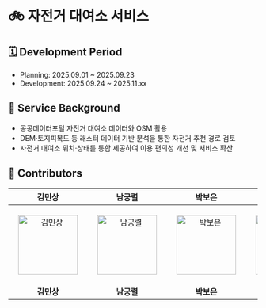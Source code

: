 # 🚲 자전거 대여소 서비스

## 🗓️ Development Period
- Planning: 2025.09.01 ~ 2025.09.23 
- Development: 2025.09.24 ~ 2025.11.xx

## 📖 Service Background
- 공공데이터포털 자전거 대여소 데이터와 OSM 활용  
- DEM·토지피복도 등 래스터 데이터 기반 분석을 통한 자전거 추천 경로 검토  
- 자전거 대여소 위치·상태를 통합 제공하여 이용 편의성 개선 및 서비스 확산

## 👀 Contributors
<div align="center">
<table>
<thead>
<tr>
<th align="center">김민상</th>
<th align="center">남궁렬</th>
<th align="center">박보은</th>
<th align="center">신유빈</th>
<th align="center">이현서</th>
</tr>
</thead>
<tbody>
<tr>
<td align="center" style="padding: 20px;">
  <a href="https://github.com/MinSang22Kim" target="_blank" rel="noopener noreferrer nofollow">
    <img src="https://avatars.githubusercontent.com/u/129925473?v=4" alt="김민상" width="120" height="120" style="max-width: 100%;">
  </a>
</td>
<td align="center" style="padding: 20px;">
  <a href="https://github.com/skarndfuf1" target="_blank" rel="noopener noreferrer nofollow">
    <img src="https://avatars.githubusercontent.com/u/00000000?v=4" alt="남궁렬" width="120" height="120" style="max-width: 100%;">
  </a>
</td>
<td align="center" style="padding: 20px;">
  <a href="https://github.com/boeun02" target="_blank" rel="noopener noreferrer nofollow">
    <img src="https://avatars.githubusercontent.com/u/00000000?v=4" alt="박보은" width="120" height="120" style="max-width: 100%;">
  </a>
</td>
<td align="center" style="padding: 20px;">
  <a href="mailto:yubinee@naver.com" target="_blank" rel="noopener noreferrer nofollow">
    <img src="https://avatars.githubusercontent.com/u/00000000?v=4" alt="신유빈" width="120" height="120" style="max-width: 100%;">
  </a>
</td>
<td align="center" style="padding: 20px;">
  <a href="https://github.com/dlgustj206" target="_blank" rel="noopener noreferrer nofollow">
    <img src="https://avatars.githubusercontent.com/u/00000000?v=4" alt="이형서" width="120" height="120" style="max-width: 100%;">
  </a>
</td>
</tr>
<tr>
<td align="center"><b>김민상</b></td>
<td align="center"><b>남궁렬</b></td>
<td align="center"><b>박보은</b></td>
<td align="center"><b>신유빈</b></td>
<td align="center"><b>이현서</b></td>
</tr>
</tbody>
</table>
</div>
